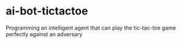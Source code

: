 # ai-bot-tictactoe
Programming an intelligent agent that can play the tic-tac-toe game perfectly against an adversary
